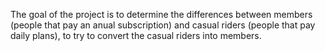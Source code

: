 The goal of the project is to determine the differences between members (people that pay an anual subscription) 
and casual riders (people that pay daily plans), to try to convert the casual riders into members.

